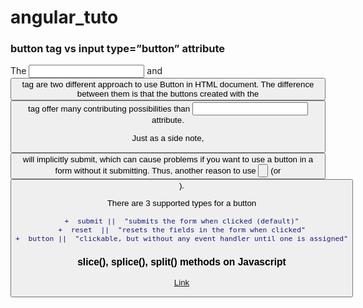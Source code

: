 # angular_tuto

<h3> button tag vs input type=”button” attribute </h3>

The <input type=”button”> and <button> tag are two different approach to use Button in HTML document. The difference between them is that the buttons created with the <button> tag offer many contributing possibilities than <input type=”button”> attribute.<br>

Just as a side note, <button> will implicitly submit, which can cause problems if you want to use a button in a form without it submitting. Thus, another reason to use <input type="button"> (or <button type="button">).<br>

There are 3 supported types for a button



```diff
+  submit ||  "submits the form when clicked (default)"
+  reset  ||  "resets the fields in the form when clicked"
+  button ||  "clickable, but without any event handler until one is assigned"
```


<h3> slice(), splice(), split() methods on Javascript </h3>

<a href="https://www.freecodecamp.org/news/lets-clear-up-the-confusion-around-the-slice-splice-split-methods-in-javascript-8ba3266c29ae/">Link</a>